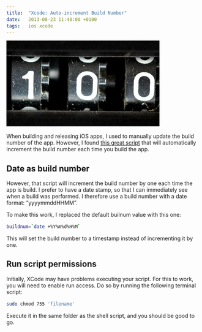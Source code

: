 ```yaml
---
title:  "Xcode: Auto-increment Build Number"
date: 	2013-08-23 11:48:00 +0100
tags: 	ios xcode
---
```



![Counter](/assets/img/blog/2013-08-23-counter.jpg)


When building and releasing iOS apps, I used to manually update the build number
of the app. However, I found [this great script](http://stackoverflow.com/questions/9258344/xcode-better-way-of-incrementing-build-number)
that will automatically increment the build number each time you build the app.


## Date as build number

However, that script will increment the build number by one each time the app is
build. I prefer to have a date stamp, so that I can immediately see when a build
was performed. I therefore use a build number with a date format: “yyyymmddHHMM”.

To make this work, I replaced the default builnum value with this one:

```sh
buildnum=`date +%Y%m%d%H%M`
```

This will set the build number to a timestamp instead of incrementing it by one.



## Run script permissions

Initially, XCode may have problems executing your script. For this to work, you
will need to enable run access. Do so by running the following terminal script:

```sh
sudo chmod 755 'filename'
```

Execute it in the same folder as the shell script, and you should be good to go.